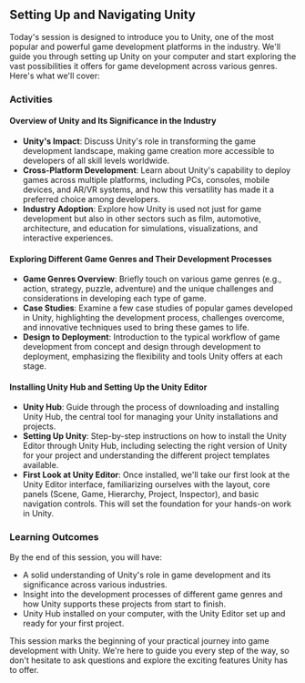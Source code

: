 ## Setting Up and Navigating Unity

Today's session is designed to introduce you to Unity, one of the most popular and powerful game development platforms in the industry. We'll guide you through setting up Unity on your computer and start exploring the vast possibilities it offers for game development across various genres. Here's what we'll cover:

### Activities

#### Overview of Unity and Its Significance in the Industry
- **Unity's Impact**: Discuss Unity's role in transforming the game development landscape, making game creation more accessible to developers of all skill levels worldwide.
- **Cross-Platform Development**: Learn about Unity's capability to deploy games across multiple platforms, including PCs, consoles, mobile devices, and AR/VR systems, and how this versatility has made it a preferred choice among developers.
- **Industry Adoption**: Explore how Unity is used not just for game development but also in other sectors such as film, automotive, architecture, and education for simulations, visualizations, and interactive experiences.

#### Exploring Different Game Genres and Their Development Processes
- **Game Genres Overview**: Briefly touch on various game genres (e.g., action, strategy, puzzle, adventure) and the unique challenges and considerations in developing each type of game.
- **Case Studies**: Examine a few case studies of popular games developed in Unity, highlighting the development process, challenges overcome, and innovative techniques used to bring these games to life.
- **Design to Deployment**: Introduction to the typical workflow of game development from concept and design through development to deployment, emphasizing the flexibility and tools Unity offers at each stage.

#### Installing Unity Hub and Setting Up the Unity Editor
- **Unity Hub**: Guide through the process of downloading and installing Unity Hub, the central tool for managing your Unity installations and projects.
- **Setting Up Unity**: Step-by-step instructions on how to install the Unity Editor through Unity Hub, including selecting the right version of Unity for your project and understanding the different project templates available.
- **First Look at Unity Editor**: Once installed, we'll take our first look at the Unity Editor interface, familiarizing ourselves with the layout, core panels (Scene, Game, Hierarchy, Project, Inspector), and basic navigation controls. This will set the foundation for your hands-on work in Unity.

### Learning Outcomes
By the end of this session, you will have:
- A solid understanding of Unity's role in game development and its significance across various industries.
- Insight into the development processes of different game genres and how Unity supports these projects from start to finish.
- Unity Hub installed on your computer, with the Unity Editor set up and ready for your first project.

This session marks the beginning of your practical journey into game development with Unity. We're here to guide you every step of the way, so don't hesitate to ask questions and explore the exciting features Unity has to offer.